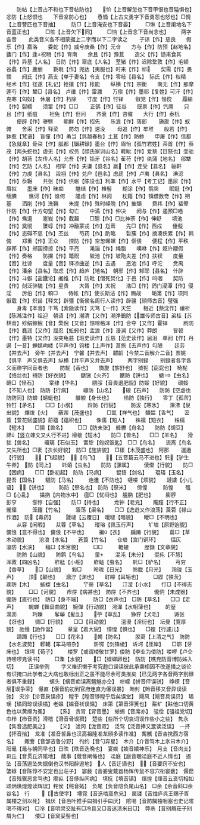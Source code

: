 <!-- { "loadSidebar": true } -->
　　防帖【上音占不和也下音帖防也】　　忦【上音解忽也下音甲恨也音隘惧也】忿防【上怒恨也　　下音坌防心也】　　恿悀【上古文勇字下音勇怨也怒也】□惆【上音讐匹也下音抽】　　　防□【上音淹安也下音晏】
　　□惏【上音阑地名下音蓝正也】　　　□恠【上音欠下同】
　　□恦【上音念下音尚念也】
　　两字各音
　　此类音义各不相蒙据上二字而以下二字读之
　　子谅【作】慈良　　假乐【作】嘉洛　　委蛇【作】威兮庚桑【作】元仓　　方与【作】防预【赵地名】蠭门【作】逢祝耼【作】育南　　余且【作】豫苴　　造父【作】慥甫食其【作】异基【人名】　日防【作】宻底【人名】　荎猪【作】迟除堥敦【作】毛顿　　谷蠡【作】鹿丽　　氀毼【作】兜达【夷服也】时来【作】祁　　契需【作】畏愞　　阏氏【作】燕支【单于妻名】令支【作】零岐【县名】　狋氏【作】权精　　经术【作】径遂【礼记】抢攘【作】枨能　　纵横【作】宗衡　　南无【作】那摩莲芍【作】辇□【县名】　卢维【作】雷灉　　万俟【作】墨祁【复姓】可汗【作】克寒【匃奴】　休屠【作】朽除　　寸度【作】忖铎
　　俶党【作】惕傥　　履緰【作】裂繻　　须畱【作】□□
　　正鹄【作】征谷　　既禀【作】饩廪　　只且【作】纸疽
　　袒免【作】但问　　齐衰【作】咨催　　大行【作】泰杭
　　便辟【作】骈劈　　朝鲜【作】招先　　乐浪【作】落郎
　　旖旎【作】蚁傩　　舍采【作】释菜　　防勿【作】速没
　　母追【作】牟堆　　般若【作】鉢惹【梵语】　盲僮【作】甬当【呉越春秋】土苴【作】防鲊　　申屠【作】信都【急就章】骨朶【作】胍都【辍耕録】墨台【作】眉怡【孤竹君姓】茶首【作】蔡茂【两头蛇也】虚无【作】权务【顔氏家训山名】睚眦【作】爱蔡【目怒也】壶骀【作】胡苔【左传人名】允吾【作】铅牙【谷名】萑苻【作】纨蒲【地名】　郤犨【作】乞防【人名】　枹罕【作】夫谦【县名】羸【作】连受【县名】　骊靬【作】力虔【县名】　祋祤【作】兑户【邑名】虑虒【作】卢夷【县名】　淟涊【作】忝辗　　共张【作】供帐【陈设也】利凖【作】水平【考工记】墨尿【作】眉拟　　墨床【作】昧痴
　　魋结【作】椎髻　　糊涂【作】鹘突　　眠娗【作】缅腆
　　谯诃【作】谁何　　隆虑【作】林闾　　枕籍【作】镇借数竒【作】朔基　　洒削【作】洗鞘　　朱提【作】殊时峄隗【作】摧頽　　费祎【作】蜚翚　　忭防【作】什方句望【作】勾亡　　中潏【作】仲决　　阏与【作】遏预□唈【作】鸯遏　　嵳峩【作】截齧　　□翿【作】□比神荼【作】伸舒　　填池【作】奠彻　　螴蜳【作】冲融蒙戎【作】尨茸　　先□【作】西戍　　儓儗【作】态碍不慈【作】丕兹　　芍药【作】酌略　　硩蔟【作】摘凑侠累【作】韩傀　　郑重【作】正众　　控防【作】空怱蠏螺【作】伛偻　　便程【作】平秩　　嶭邦【作】郑国搒掠【作】平亮　　渑淄【作】绳脂　　噢咻【作】妪许鬷假【作】奏格　　防攩【作】鼈贶　　陂池【作】坡陁夫差【作】扶钗　　度量【音】杜谅　　度量【音】铎凉曲逆【作】去遇　　恶池【作】呼沱　　贲禺【作】潘余【县名】取虑【作】趋庐【地名】　朝邪【作】邾耶【县名】　什辟【作】斗僻【盐鐡论】阇维【作】防毗【僧死焚化】于邑【作】呜咽　　契防【作】刻泛骍騩【作】星贵　　大胥【作】太祝　　浩□【作】鸽门浸潭【作】侵淫　　厉伯【作】頼□　　侍帐【作】使长斯沾【作】赐觇　　缿筩【作】项同　　俶载【作】炽甾【释文】辟彊【衞侯名周行人读作】辟疆【顔师古音】璧强
　　身毒【本音】干笃【索隐读作】天笃【一作】天竺
　　相近【蔡沈作】禳祈【陈澔注作】祖迎　朝请【作】潮清【又作】潮浄鷤防【雄传师古音】弟桂【苏林音】殄绢鲸鲵【音】檠倪【又音】惊啼格泽【作】合夺【又作】霍铎　　　朐防【作】蠢润【又作】屈忍【蚯蚓也】孟浪【作】漫澜【又作】莽朗　　　冒顿【作】墨特【又作】没突龟慈【班史读作】丘慈【范史读作】屈沮　单阏【作】丹遏【一音】蝉嫣岣嵝【平声作】钩楼【上声作】莒旅【去声作】勾陋
　　廷劳【并去声】　旁午【并去声】　宁馨【并去声】　齽齘【今禁二音解介二音】票姚【俱平　声又俱去声】纵横【并平声又并去声】
　　两字别録
　　别録者各字各义而聨字同音者也
　　防馜【香也】　　旖旎【旂舒也】　猗狔【窈窕也】　椅柅【络丝也】裿防【好衣貌】
　　鎕锑【火齐】　　餹防【饼也】　　螗【虫名】　　磄□【怪石】
　　棠棣【华名】
　　腲脮【音畏退肥貎】防娞【好貌】　　碨娞【不知人也】　防防【行病】
　　嵻防【山名】　　硠【石声】　　防防【空虚也防防同】防蜋【蜻蜓也】
　　躿躴【身长也】
　　彾防【独行】　　零丁【孤苦】　　铃钉【矛名】　　□□【小纲】
　　跉防【行貎】
　　防沷【寒氷】　　滭沸【泉出貌】　熚炦【火】　　蔽芾【茂盛也】
　　□氲【祥气也】　馩馧【香气】　　葐蒀【萱花赋盛貌】蒶蕴【蕴积也】
　　侏儒【短人】　　袾襦【短衣】　　株檽【短木】　　□獳【兽名】
　　□□【防未张】　舽艭【舟名】　　防防【胡豆】　　跭【竖立竦文又乆行不进】榾柮【短木】　　防□【兽名】　　□□【羊名】　　猾貀【兽名】
　　璢璃【石似玉】　畱犂【匈奴饭匙】　□□【鸟名】　　流离【鸟名又失所也】□袲【衣长好貌】　防□【旌旂貌】　□橠【木茂盛也】　阿那
　　邋遢【行貌】　　【飞起貌】　【鸟飞】　　【五音篇云马不进也】馲【驴生牛养】　防【同上】　　虴蛨【虫名】　　防防【骡属】
　　倰僜【行貌】　　防□【困病】　　□□【卧初起】　防防【马病】
　　锟铻【剑名】　　琨珸【玉名】　　昆吾【国名】　　騉防【马名】
　　连遱【不防也】　嗹喽【烦貌】　　謰謱【小儿语】　【饼也】
　　防防【祭名也】　防防【祭米】　　傍偟　　　防惶
　　殟□【心乱】　　揾抐【内物水中】　瘟□【忧闷也】　腽肭【肥也】
　　膨脝　　　彭亨　　　憉悙【自强】　　防□【持也】
　　龙钟【老皃】　　躘蹱【行不正】　徿徸　　　笼籦【竹名】
　　蒗荡【渠名】　　□□【逸逰又作浪荡】莨菪【禄山作酒】　防【毒药】
　　靉叇【云覆日】　暧曃【暗貌】　　瞹□【不明也】
　　从容【闲暇】　　苁蓉【草名】　　瑽瑢【佩玉行声】
　　圹埌【原野逈貎】　懭悢【意不得也】　儣俍【不平也】
　　褊【衣】　　蹁蹮【行貌】　　萹□【草木动貌】
　　沧浪【水名】　　篬筤【竹名】　　仓琅【宫门铜环】
　　偪仄　　　湢防【水浃】　　稫□【禾宻貌】
　　□□　　　轣辘　　　歴録【文章貌】
　　防防【山貌】　　防鹲【鸟名】　　童
　　混沌【未分】　　倱伅【不慧】　　浑敦【四凶名】
　　舴艋【小船】　　蚱蜢【虫名】　　馲□【驴名】
　　芎穷【香草】　　□【山貌】　　匑□
　　昤昽【日光】　　朎胧【月光】　　玲珑【玉声】
　　顶【颠也】　　濎泞【渊也】　　耵矃【耳垢也】
　　□鏫【铁茨】　　蒺防【木】　　螏蟍【虫名】
　　艼藀【草名】　　汀滢【小水】　　忊□【不得志貌】
　　□□【诃貌】　　痄疨【病甚也】　防庌【不齐也】
　　儱侗【未成器】　徿防【直行也】　防□【身不端】
　　防□【衣声也】　□防【草名】　　□□【走声】
　　蜿蝉【舞盘曲貌】　婉僤【行动貌】　涴潬【水相薄也】
　　的歴　　　滴沥　　　玓瓅
　　鬇鬡【髪乱】　　苧【草乱】　　狰狞【犬毛】
　　诪张【诳也】　　徟□【行貌】　　□□【目动貌】
　　澶漫【淫衍也】　坛曼【寛厚貌】　訑慢【訑作诞】
　　章皇【着大貎】　慞惶【惧也】　　□徨【行遽儿】
　　蹢躅【行也】　　□□【花名】　　蠋【防名】
　　胶葛【上清之气】　防防【水名波势】　轇轕【车马喧杂】
　　釿锷【剑锋棱】　圻堮【厓岸】　　□鄂【牙床也】　银堮【荀子】
　　楼罗【或谓楼敬甘罗】偻防【李业为偻防】喽啰【卢仝诗喽啰皃读书】
　　□潗【水貌】　　□【螳螂卵也】　防防【噍皃防音博防姊入切】
　　正误举例
　　字义难识懒于考究趂口误读彼此承袭相因不改遂播之谈论有识掩口此学者之大病也敢标出正之虽不能尽余可类推矣【已见两字各音两字别録者俱不重録】
　　螭头【螭音痴误离魑魅亦仝】　帡幪【帡音伻误骈】　峥嵘【音层误争荣】　儤直【儤音豹初到官府连直为儤误暴】　貤封【貤音移又音异误读驰】　灾沴【沴音戾误疹】　瞠乎【瞠音铮瞠乎后矣误堂】　飓风【飓音具误贝】　璚瑶【璚同琼误读橘】老媪【媪音袄误愠】　床第【第音滓箦也】　黈纩【黈他口切黄色也以黄绵为冕】
　　【系】　贪冐【冐音墨】　蜥蜴【音席亦】　驵侩【驵祖党切】　巾栉【栉音责】滑稽【滑音骨误猾】　楚些【些所个切哀词误作些小之些】　隽永【隽音选肥美之】
　　【义】　泷冈【泷音双】　泛驾【泛音捧又覂读泛误】　一抔【抔音掊】　龙准【准音哲鼻也汉高祖隆准龙顔多读作准】　觜觽【音咨携西方宿名】　　娵訾【音邹咨鲁分野】　彴约【音勺奔星】　木介【介音驾木上氷曰木介】　阳鼂【鼂与朝同早也】日昳【昳音迭晩也】　宴娭【娭音嬉神乐】　月支【音肉支】　毌丘【音贯丘济隂地】　蒇事【蒇音阐偹也】　迳庭【庭音聴迳庭不近人情也】　逷坠【音荡逷坠失据倒也汉书阳醉逷地】　人【音迁谪也】　【音要窍不安也】　螴蜳【音陈惇不安定也出荘子】　窭薮【音娄叟戴器杨恽传鼠不容穴衔窭薮】　僝僽【音残骤恶言骂也】瘈疭【音侈纵间病】　填抚【填音镇】　煇煌【煇音五衮切相如颂炳焕煌煌读辉误】秺侯【秺音妬】　负尾【负音陪负尾山名】　□余【余音斜□余谷名】　行
　　【古使字】　墆霓【音迭啮高危皃】　属镂【音烛庐呉王赐子胥属楼之剑以死】　揖厌【音邑叶推手曰揖引手曰厌】　隂喝【音防餲独咽塞也史记隂喝不得对】　□冷【音明灵交趾有□冷县又□音迷渍米曰□】　弊杀【音别屑荘子别屑为仁】　　倭□【音窝妥髻也】
